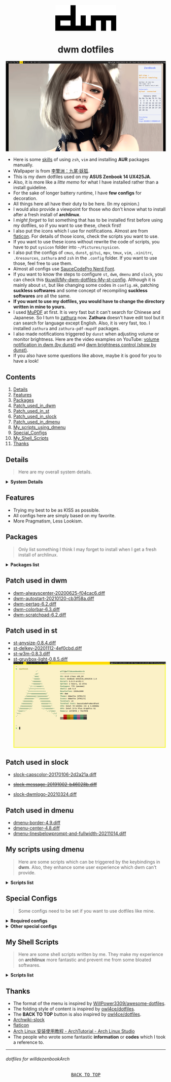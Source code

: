 <div align="center">
	<img src="/screenshots/dwm.png">
</div>

<div align="center">
	<h1>dwm dotfiles</h1>
</div>

![](/screenshots/mydwm.png)

- Here is some [skills][] of using `zsh`, `vim` and installing **AUR** packages manually.
- Wallpaper is from [李擎洲：九尾·妖狐][].
- This is my dwm dotfiles used on my **ASUS Zenbook 14 UX425JA**. 
- Also, it is more like a *litte memo* for what I have installed rather than a install guideline.
- For the sake of longer battery runtime, I have **few configs** for decoration.
- All things here all have their duty to be here. (In my opinion.)
- I would also provide a viewpoint for those who don't know what to install after a fresh install of **archlinux**.
- I *might forget* to list something that has to be installed first before using my dotfiles, so if you want to use these, check first!
- I also put the icons which I use for notifications. Almost are from [flaticon][]. For details of those icons, check the scripts you want to use.   
- If you want to use these icons without rewrite the code of scripts, you have to put `sysicon` folder into `~/Pictures/sysicon`.
- I also put the configs of `cmus`, `dunst`, `gitui`, `mpv`, `tmux`, `vim`, `.xinitrc`, `.Xresources`, `zathura` and `zsh` in the `.config` folder. If you want to use those, feel free to use them.
- Almost all configs use [SauceCodePro Nerd Font][].
- If you want to know the steps to configure `st`, `dwm`, `dmenu` and `slock`, you can check this [tkuwill/My-dwm-dotfiles-My-st-config][]. Although it is mainly about `st`, but like changing some codes in `config.mk`, patching **suckless softwares** and some concept of recompiling **suckless softwares** are all the same.
- **If you want to use my dotfiles, you would have to change the directory written in mine to yours.**
- I used [MuPDF][] at first. It is very fast but it can't search for Chinese and Japanese. So I turn to [zathura][] now. **Zathura** doesn't have edit tool but it can search for language except English. Also, it is very fast, too. I installed `zathura` and `zathura-pdf-mupdf` packages.
- I also made notifications triggered by `dunst` when adjusting volume or monitor brightness. Here are the video examples on YouTube: [volume notification in dwm (by dunst)][] and [dwm brightness control (show by dunst)][]. 
- If you also have some questions like above, maybe it is good for you to have a look!

[skills]: https://github.com/tkuwill/willdezenbookArch_dotfiles/blob/master/memo/Skills.md
[李擎洲：九尾·妖狐]: https://www.bilibili.com/video/BV1iN4y1F7pm/
[flaticon]: https://www.flaticon.com/
[SauceCodePro Nerd Font]: https://github.com/ryanoasis/nerd-fonts/tree/master/patched-fonts/SourceCodePro/Regular/complete
[tkuwill/My-dwm-dotfiles-My-st-config]: https://github.com/tkuwill/My-dwm-dotfiles-My-st-config
[MuPDF]: https://mupdf.com/
[zathura]: https://pwmt.org/projects/zathura/
[volume notification in dwm (by dunst)]: https://www.youtube.com/watch?v=WoZNyea_gRI
[dwm brightness control (show by dunst)]: https://www.youtube.com/watch?v=PT7mz31DxSk
## Contents ##
1. [Details](#Details)
2. [Features](#features)
3. [Packages](#Packages)
3. [Patch_used_in_dwm](#Patch_used_in_dwm)
4. [Patch_used_in_st](#Patch_used_in_st)
5. [Patch_used_in_slock](#Patch_used_in_slock)
6. [Patch_used_in_dmenu](#Patch_used_in_dmenu)
7. [My_scripts_using_dmenu](#My_scripts_using_dmenu)
8. [Special_Configs](#Special_Configs)
9. [My_Shell_Scripts](#My_Shell_Scripts)
10. [Thanks](#Thanks)

<a name="Details"></a>
## Details ##
> Here are my overall system details.

<details>
<summary><b>System Details</b></summary>

- **OS**: [archlinux][] --KISS !
- **Shell**: [zsh][] --COOL !
- **WM**: [dwm][] --100/100
- **Terminal**: [st][] --st is **St.**!
- **Terminal multiplexer**: [tmux][] --Efficiency UP !
- **Screen locker**: [slock][] --THE Simplest !
- **Application launcher**: [dmenu][] --Suckless !
- **Notification**: [Dunst][] --Won't miss from best friend !
- **Video player**: [mpv][] --Along with hwdec.
- **Music player**: [cmus][] --Super Lightweight !
- **Email client**: [Thunderbird][] --My love !
- **Clipboard**: [CopyQ][] --My Favorite !
- **Tui for git**: [lazygit][] --Convenient !
- **Screenshot tool**: [Flameshot][] --Awesome !
- **Archiving and compression**: [unarchiver][] --Easy to use !
- **Pdf viewer**: [zathura][] --Blazing fast & Support Japanese search !
- **Image viewer**: [ristretto][] --Simple & Smells good !
- **File manager**: [Thunar][] --Clean and intuitive !
- **Cursor theme**: [xcursor-comix][] --CUTE !
- **System monitor**: [conky][] --Highly customizable !

[archlinux]: https://archlinux.org/
[zsh]: https://www.zsh.org/
[dwm]: https://dwm.suckless.org/
[st]: https://st.suckless.org/
[tmux]: https://github.com/tmux/tmux/wiki
[slock]: https://tools.suckless.org/slock/
[dmenu]: https://tools.suckless.org/dmenu/
[Dunst]: https://github.com/dunst-project/dunst
[mpv]: https://mpv.io/
[cmus]: https://cmus.github.io/
[Thunderbird]: https://www.mozilla.org/thunderbird/
[CopyQ]: https://github.com/hluk/CopyQ
[lazygit]: https://github.com/jesseduffield/lazygit
[Flameshot]: https://flameshot.org/
[unarchiver]: https://archlinux.org/packages/community/x86_64/unarchiver/
[zathura]: https://pwmt.org/projects/zathura/
[ristretto]: https://docs.xfce.org/apps/ristretto/start
[Thunar]: https://docs.xfce.org/xfce/thunar/start
[xcursor-comix]: https://archlinux.org/packages/community/any/xcursor-comix/
[conky]: https://github.com/brndnmtthws/conky

</details>

<a name="features"></a>
## Features ##
- Trying my best to be as KISS as possible.
- All configs here are simply based on my favorite. 
- More Pragmatism, Less Lookism. 


<a name="Packages"></a>
## Packages ##
> Only list something I think I may forget to install when I get a fresh install of archlinux.

<details>
<summary><b>Packages list</b></summary>

- `pacman-contrib`: Contributed scripts and tools for pacman systems. (its command:`pacdiff`)
- `polkit-gnome`: A polkit authentication agent for GNOME package, especially for `gparted`.
- ~~`xfce4-power-manager`: I use this to control display brightness, which can let your brightness keys of your laptop work perfectly without complex config for binding keys for `xbacklight` or something similar. Also, it can let you manage suspend behavior on your laptop easily.~~
- `tlp`: [TLP](https://linrunner.de/tlp/index.html) - Optimize Linux Laptop Battery Life.
- `upower`: I use this in one of my scripts to record the **charge-cycles** and **capacity** of my laptop's **battery**.
- `acpi`: I use in the script of my dwm top bar to show the charging status and the script triggered by dmenu to show remaining time.
- `bat`: Cat clone with syntax highlighting and git integration.
- `tree`: A directory listing program displaying a depth indented list of files.
- `thunar`: I also have installed `thunar-volman`, `gvfs`, `tumbler` and `thunar-media-tags-plugin`.
- `w3m`: A browser in terminal, also can act as a pager.
- `htop`: More useful than top, but not too bloated. ~~(Yes, I am TALKING about you --btop)~~
- `xclip`: Command line interface to the X11 clipboard. If you want to copy st's output, you have to install it.
- `seahorse`: You can manage the contents of `gnome-keyring` using `seahorse`.
- `fcitx5`: An input method framework. Also installed: 
    - `fcitx5-anthy` (for Japanese) 
    - `fcitx5-mozc` (for Japanese) 
    - `fcitx5-chewing` (for Chinese)
    - `fcitx5-chinese-addons` (for Chinese) 
    - `fcitx5-configtool` (GUI config tool)  
    - `fcitx5-lua`
- `p7zip`, `unrar`, `unzip`, `zip`: For the support of the formats. Installed with `unarchiver`.
- `intel-media-driver` or `libva-intel-driver`: For hwdec of mpv.
- `intel_gpu_top`: To check if your intel gpu can do hardware acceleration properly.
- `mpv-mpris`: Can let you control mpv via `playerctl`.
    - If you use **archlinux**, now (2022/08/12) install `mpv` and `mpv-mpris` of community version, which work smoothly for me.
- `yt-dlp`: For watching live-streaming on `mpv`.
- `streamlink`: For watching live-streaming with some special config.
- `libmad`, `faad2`, `libao`, `libmpcdec`: Optional Deps of `cmus`.
- `ntfs-3g`: NTFS-3G is an open source implementation of Microsoft NTFS that includes read and write support.
- `ttf-symbola`: (From AUR) A font for symbol blocks of the Unicode Standard (TTF). If you don't install this, `st` would fail when opening a document with some symbol blocks.
- `terminus-font`: For **bigger** fonts which can be used in `tty`.

</details>

<a name="Patch_used_in_dwm"></a>
## Patch used in dwm ##
- [dwm-alwayscenter-20200625-f04cac6.diff](https://dwm.suckless.org/patches/alwayscenter/dwm-alwayscenter-20200625-f04cac6.diff)
- [dwm-autostart-20210120-cb3f58a.diff](https://dwm.suckless.org/patches/autostart/dwm-autostart-20210120-cb3f58a.diff)
- [dwm-pertag-6.2.diff](https://dwm.suckless.org/patches/pertag/dwm-pertag-6.2.diff)
- [dwm-colorbar-6.3.diff](https://dwm.suckless.org/patches/colorbar/dwm-colorbar-6.3.diff)
- [dwm-scratchpad-6.2.diff](https://dwm.suckless.org/patches/scratchpad/dwm-scratchpad-6.2.diff)
  
<a name="Patch_used_in_st"></a> 
## Patch used in st ##  
- [st-anysize-0.8.4.diff](https://st.suckless.org/patches/anysize/st-anysize-0.8.4.diff)  
- [st-delkey-20201112-4ef0cbd.diff](https://st.suckless.org/patches/delkey/st-delkey-20201112-4ef0cbd.diff)  
- [st-w3m-0.8.3.diff](https://st.suckless.org/patches/w3m/st-w3m-0.8.3.diff)  
- [st-gruvbox-light-0.8.5.diff](https://st.suckless.org/patches/gruvbox/st-gruvbox-light-0.8.5.diff)  
![](/screenshots/st.png)
   
<a name="Patch_used_in_slock"></a>
## Patch used in slock ##
- [slock-capscolor-20170106-2d2a21a.diff](https://tools.suckless.org/slock/patches/capscolor/slock-capscolor-20170106-2d2a21a.diff)  
- ~~[slock-message-20191002-b46028b.diff](https://tools.suckless.org/slock/patches/message/slock-message-20191002-b46028b.diff)~~  
    
- [slock-dwmlogo-20210324.diff](https://tools.suckless.org/slock/patches/dwmlogo/slock-dwmlogo-20210324.diff)  
<a name="Patch_used_in_dmenu"></a>
## Patch used in dmenu ##
- [dmenu-border-4.9.diff](https://tools.suckless.org/dmenu/patches/border/dmenu-border-4.9.diff)                   
- [dmenu-center-4.8.diff](https://tools.suckless.org/dmenu/patches/center/dmenu-center-4.8.diff) 
- [dmenu-linesbelowprompt-and-fullwidth-20211014.diff](https://tools.suckless.org/dmenu/patches/lines-below-prompt/dmenu-linesbelowprompt-and-fullwidth-20211014.diff)                   
    

<a name="My_scripts_using_dmenu"></a>
## My scripts using dmenu ##
> Here are some scripts which can be triggered by the keybindings in **dwm**. Also, they enhance some user experience which dwm can't provide.

<details>
<summary><b>Scripts list</b></summary>

- [calendar.sh](https://github.com/tkuwill/willdezenbookArch_dotfiles/blob/master/.scripts/dmenu/calendar.sh): This script has options for **this month**, **this year** and **next twelve months**, which would show in **urxvt** after selecting the option showed in **dmenu**. Required dependencies: `rxvt-unicode`.

![](/screenshots/calendarsh.png)

![](/screenshots/calendar.png)

- [donotdisturb.sh](https://github.com/tkuwill/willdezenbookArch_dotfiles/blob/master/.scripts/dmenu/donotdisturb.sh): This script has options for **Do not disturb** and **Normal**. Required dependencies: `dunst` and `libnotify`. 

![](/screenshots/donotdisturbsh.png)

![](/screenshots/donotdisturb.png)

- [player.sh](https://github.com/tkuwill/willdezenbookArch_dotfiles/blob/master/.scripts/dmenu/player.sh): This script can let you control media players which support [MPRIS](https://wiki.archlinux.org/title/MPRIS), like `cmus`, `mpv`, etc. Also, it can show what is playing in my `cmus` now. Now it can play the url that you copied from YouTube or Twitch by `mpv`. Required dependencies: `dunst`, `libnotify`, `mpv`, `copyq` and `playerctl`.

![](/screenshots/playersh.png)

![](/screenshots/player.png)

- [powermenu.sh](https://github.com/tkuwill/willdezenbookArch_dotfiles/blob/master/.scripts/dmenu/powermenu.sh): This script can let you lock your laptop's screen, suspend, reboot or shutdown your computer in dmenu rather than type commands in terminal. Required dependencies: `dunst`, `libnotify` and `slock`. Also, due to the characteristic of `slock`, if you want to lock your screen and suspend simultaneously, you would need some special config which I would write down below. 

![](/screenshots/powersh.png)

![](/screenshots/power.png)

> This is slock patched with[slock-message-20191002-b46028b.diff](https://tools.suckless.org/slock/patches/message/slock-message-20191002-b46028b.diff).

![](/screenshots/power2.png)

> This is slock patched with[slock-dwmlogo-20210324.diff](https://tools.suckless.org/slock/patches/dwmlogo/slock-dwmlogo-20210324.diff). With `logosize = 75`.  

![](/screenshots/power3.png)

> This is slock patched with[slock-dwmlogo-20210324.diff](https://tools.suckless.org/slock/patches/dwmlogo/slock-dwmlogo-20210324.diff). With `logosize = 125`.  

- [sysinfo.sh](https://github.com/tkuwill/willdezenbookArch_dotfiles/blob/master/.scripts/dmenu/sysinfo.sh): This script can let you check your systematic information of your computer, like **memory**, **battery remaining** and **temperature of cpu**. Required dependencies: `dunst`, `libnotify`, `acpi` , `networkmanager` and `lm_sensors`. 

![](/screenshots/sysinfosh.png)

![](/screenshots/sysinfo.png)

- [browser.sh](https://github.com/tkuwill/willdezenbookArch_dotfiles/blob/master/.scripts/dmenu/browser.sh): This script can let you open browsers in certain zoom scale by adding `--force-device-scale-factor=n` in the option. `n` can be the zoom scale you want. Config `n` you want in the script at first, then you can open browser in that zoom scale. Can be used with `Edge` and `Chromium`.

![](/screenshots/browserscript.png)

![](/screenshots/browsersh.png)

- [caffeine.sh](https://github.com/tkuwill/willdezenbookArch_dotfiles/blob/master/.scripts/dmenu/caffeine.sh): This script can let you prevent screen from going sleep automatically, like [Caffeine](https://launchpad.net/caffeine) on linux distros or [Amphetamine](https://apps.apple.com/tw/app/amphetamine/id937984704?mt=12) on macOS. Required dependencies: `dunst`, `libnotify` and `xorg-xset`.

![](/screenshots/caffeinescript.png)

![](/screenshots/caffeinesh1.png)

![](/screenshots/caffeinesh2.png)

</details>

<a name="Special_Configs"></a>
## Special Configs ##
> Some configs need to be set if you want to use dotfiles like mine.

<details>
<summary><b>Required configs</b></summary>

- **slock lock on suspend** : You should create the following service which turns off the monitor and locks the screen. Credit from [Archwiki-slock-tips-and-tricks](https://wiki.archlinux.org/title/Slock#Tips_and_tricks).

If your username is `user`, run: 
```sh
EDITOR=vim sudoedit /etc/systemd/system/slock@user.service
```
```sh
[Unit]
Description=Lock X session using slock for user %i
Before=sleep.target

[Service]
User=%i
Environment=DISPLAY=:0
ExecStartPre=/usr/bin/xset dpms force suspend
ExecStart=/usr/bin/slock

[Install]
WantedBy=sleep.target
```
BUT, this is for those who install `slock` from **AUR**. If you compiled `slock` by yourself, you have to create the following service.
```sh
EDITOR=vim sudoedit /etc/systemd/system/slock@user.service
```
```sh
[Unit]
Description=Lock X session using slock for user %i
Before=sleep.target

[Service]
User=%i
Environment=DISPLAY=:0
ExecStartPre=/usr/bin/xset dpms force suspend
ExecStart=/usr/local/bin/slock

[Install]
WantedBy=sleep.target
```
No matter which situation you face, you should all enable the `slock@user.service` systemd unit for it to take effect for the username `user`.
```sh
systemctl enable slock@user.service
```

</details>


<details>
<summary><b>Other special configs</b></summary>

- cursor : See [Cursor themes][]. I set mine by `.Xresources` and `~/.config/gtk-3.0/settings.ini`. For 1920x1080 resolution add the config below.

```sh
.Xresources 

! cursor setting
Xcursor.theme: ComixCursors-Orange
Xcursor.size: 48

Also, add codes below in `~/.xinitrc`.

xrdb -merge ~/.Xresources

---

~/.config/gtk-3.0/settings.ini 

[Settings]
gtk-icon-theme-name = Adwaita
gtk-theme-name = Adwaita
gtk-font-name = Noto Sans CJK TC Medium 12
gtk-cursor-theme-name = ComixCursors-Orange


```

- Browser's scale : See [Chromium][].
- Input method : In order to be able to [input Chinese][] in all programs, add the codes below: 

`EDITOR=vim sudoedit /etc/environment`

```sh 

GTK_IM_MODULE=fcitx
QT_IM_MODULE=fcitx
XMODIFIERS=@im=fcitx
SDL_IM_MODULE=fcitx

```
- Power button action : See [Power management][]. Edit `/etc/systemd/logind.conf`. Uncommented that you want to config in order to make it work.

```sh 
...
#InhibitDelayMaxSec=5
#UserStopDelaySec=10
HandlePowerKey=ignore
HandlePowerKeyLongPress=poweroff
#HandleRebootKey=reboot
...
#RebootKeyIgnoreInhibited=no
HoldoffTimeoutSec=10s
#IdleAction=ignore
...
```
- Grub menu's font setting: See [GRUB background image and bitmap fonts][]. If you would like to use a font you like in `GRUB menu`, you can follow the steps below to make it be a `bitmap font` because the font used in `GRUB menu` must be a `bitmap font`. 

```bash
### sudo grub-mkfont /path/to/the/font/you/want/to/use --size=30 --output=/boot/grub/fonts/fontName.ps2
sudo grub-mkfont /usr/share/fonts/noto-cjk/NotoSerifCJK-Bold.ttc --size=30 --output=/boot/grub/fonts/Notocjk30.ps2
```
If the command `grub-mkfont` doesn't produce any output, you make it. Then edit `/etc/default/grub`.

```bash
sudoedit /etc/default/grub

...
#GRUB_BACKGROUND="/path/to/wallpaper"
#GRUB_THEME="/path/to/gfxtheme"
GRUB_FONT="/boot/grub/fonts/Notocjk30.ps2"
...
```

After editing `/etc/default/grub`, you must **re-generate** `GRUB menu` to apply the change.

```bash
sudo grub-install --target=x86_64-efi --efi-directory=/efi --bootloader-id=GRUB
sudo grub-mkconfig -o /boot/grub/grub.cfg
```

- TTY Font's config: See [tty font][]. Also, the commands `showconsolefont` and `setfont FONTNAME` **MUST be done** in **tty**. You have to install [terminus-font][] at first if you want to use **bigger** fonts in `tty`. 

```bash
sudoedit /etc/vconsole.conf 

FONT=ter-132b
```
Then run the command below:

```bash
sudo mkinitcpio -P
```
Sometimes, you will have to load the graphics driver earlier, see [persistent configuration][] and [Early KMS start][] for more detailed description.

```bash
sudoedit /etc/mkinitcpio.conf
...
MODULES=(i915)
...

```



[Chromium]: https://wiki.archlinux.org/title/chromium#Tab_font_size_is_too_large
[Cursor themes]: https://wiki.archlinux.org/title/Cursor_themes
[input Chinese]: https://archlinuxstudio.github.io/ArchLinuxTutorial/#/rookie/DE&App?id=_11安装输入法
[Power management]: https://wiki.archlinux.org/title/Power_management#ACPI_events
[GRUB background image and bitmap fonts]: https://wiki.archlinux.org/title/GRUB/Tips_and_tricks#Background_image_and_bitmap_fonts
[tty font]: https://wiki.archlinux.org/title/Linux_console#Fonts
[terminus-font]: https://archlinux.org/packages/community/any/terminus-font/
[persistent configuration]: https://wiki.archlinux.org/title/Linux_console#Persistent_configuration
[Early KMS start]: https://wiki.archlinux.org/title/Kernel_mode_setting#Early_KMS_start

</details>

<a name="My_Shell_Scripts"></a>
## My Shell Scripts ##
> Here are some shell scripts written by me. They make my experience on **archlinux** more fantastic and prevent me from some bloated softwares.

<details>
<summary><b>Scripts list</b></summary>

- [batterycycle.sh](https://github.com/tkuwill/willdezenbookArch_dotfiles/blob/master/shellscripts/batterycycle.sh): It can record the battery cycle into batterycycle.log, then show the batterycycle.log with `bat`. Required dependencies: `upower` and `bat`.
- [reminder.sh](https://github.com/tkuwill/willdezenbookArch_dotfiles/blob/master/shellscripts/reminder.sh): This script can read the mins and messages you input, then remind you with the messages you have input after the mins you have input, too. It uses `mpv` to play music as an alarm and shows messages by notification. Required dependencies: `libnotify`, `dunst` and `mpv`.
- [timer.sh](https://github.com/tkuwill/willdezenbookArch_dotfiles/blob/master/shellscripts/timer.sh): This script is very similar to **reminder.sh**. What really makes them different is that **timer.sh** is only a *timer*. Required dependencies: `libnotify`, `dunst` and `mpv`.
- [loveplaylist.sh](https://github.com/tkuwill/willdezenbookArch_dotfiles/blob/master/shellscripts/loveplaylist.sh): This script uses `mpv` to play music from a playlist which is just simply a `XX.m3u` or a `XX.txt`. The playlist `XX.m3u` or `XX.txt` is just a document which is full of urls copied from YouTube. Required dependencies: `mpv` and `yt-dlp`.
- [cmusvol.sh][]: This is a script for adjusting **volume** or **play mode** in `cmus` triggered by keybinding in my `dwm` config. Now I re-write it and make it a **TUI menu**. Required dependencies: `dialog`, `cmus`, `playerctl` and `dunst`.

![](/screenshots/cmusvol.png)

![](/screenshots/cmusvol2.png)

- [notificationcenter.sh][]: This is a script for showing all notifications shown before. **Because I use `dunst` not only as notification daemon but also as the indicator of volume and screen backlight, it is recommended that you set up the rules of `dunst` at first. Like the indicator of volume and so on. Set the rules to [ignore][] them.**
- [liveStream.sh][]: This script can let you watch live-stream just by pasting the url and the quality of live in terminal rather than input a long command.

[cmusvol.sh]: https://github.com/tkuwill/willdezenbookArch_dotfiles/blob/master/shellscripts/cmusvol.sh
[notificationcenter.sh]: https://github.com/tkuwill/willdezenbookArch_dotfiles/blob/master/shellscripts/notificationcenter.sh
[ignore]: https://github.com/tkuwill/willdezenbookArch_dotfiles/blob/master/.config/dunst/dunstrc#L436
[liveStream.sh]: https://github.com/tkuwill/willdezenbookArch_dotfiles/blob/master/shellscripts/liveStream.sh

</details>

<a name="Thanks"></a>
## Thanks ##
- The format of the menu is inspired by [WillPower3309/awesome-dotfiles](https://github.com/WillPower3309/awesome-dotfiles).
- The folding style of content is inspired by [owl4ce/dotfiles](https://github.com/owl4ce/dotfiles).
- The **BACK TO TOP** button is also inspired by [owl4ce/dotfiles](https://github.com/owl4ce/dotfiles).
- [Archwiki-slock](https://wiki.archlinux.org/title/Slock#Tips_and_tricks)
- [flaticon](https://www.flaticon.com/)
- [Arch Linux 安装使用教程 - ArchTutorial - Arch Linux Studio](https://archlinuxstudio.github.io/ArchLinuxTutorial/#/)
- The people who wrote some fantastic **information** or **codes** which I took a reference to.  

---

###### dotfiles for willdezenbookArch 

<pre align="center">
<a href="#readme">BACK TO TOP</a>
</pre>
